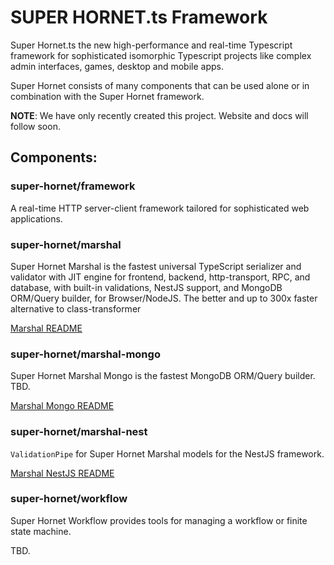 # SUPER HORNET.ts Framework

Super Hornet.ts the new high-performance and real-time Typescript framework for sophisticated isomorphic Typescript
projects like complex admin interfaces, games, desktop and mobile apps.

Super Hornet consists of many components that can be used alone or in combination with the Super Hornet framework.

**NOTE**: We have only recently created this project. Website and docs will follow soon.

## Components:

### super-hornet/framework

A real-time HTTP server-client framework tailored for sophisticated web applications.

### super-hornet/marshal

Super Hornet Marshal is the fastest universal TypeScript serializer and validator with JIT engine for frontend,
backend, http-transport, RPC, and database, with built-in validations, NestJS support, and MongoDB ORM/Query builder,
for Browser/NodeJS. The better and up to 300x faster alternative to class-transformer

[Marshal README](packages/marshal/README.md)

### super-hornet/marshal-mongo

Super Hornet Marshal Mongo is the fastest MongoDB ORM/Query builder. TBD.

[Marshal Mongo README](packages/marshal-mongo/README.md)

### super-hornet/marshal-nest

`ValidationPipe` for Super Hornet Marshal models for the NestJS framework.

[Marshal NestJS README](packages/marshal-nest/README.md)

### super-hornet/workflow

Super Hornet Workflow provides tools for managing a workflow or finite state machine.

TBD.

